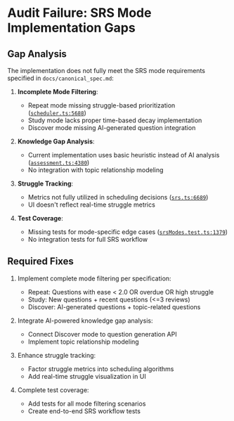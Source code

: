 # Audit Failure: SRS Mode Implementation Gaps

## Gap Analysis
The implementation does not fully meet the SRS mode requirements specified in `docs/canonical_spec.md`:

1. **Incomplete Mode Filtering**:
   - Repeat mode missing struggle-based prioritization ([`scheduler.ts:5688`](src/lib/scheduler.ts:5688))
   - Study mode lacks proper time-based decay implementation
   - Discover mode missing AI-generated question integration

2. **Knowledge Gap Analysis**:
   - Current implementation uses basic heuristic instead of AI analysis ([`assessment.ts:4380`](src/lib/assessment.ts:4380))
   - No integration with topic relationship modeling

3. **Struggle Tracking**:
   - Metrics not fully utilized in scheduling decisions ([`srs.ts:6689`](src/lib/srs.ts:6689))
   - UI doesn't reflect real-time struggle metrics

4. **Test Coverage**:
   - Missing tests for mode-specific edge cases ([`srsModes.test.ts:1379`](src/lib/__tests__/srsModes.test.ts:1379))
   - No integration tests for full SRS workflow

## Required Fixes
1. Implement complete mode filtering per specification:
   - Repeat: Questions with ease < 2.0 OR overdue OR high struggle
   - Study: New questions + recent questions (<=3 reviews)
   - Discover: AI-generated questions + topic-related questions

2. Integrate AI-powered knowledge gap analysis:
   - Connect Discover mode to question generation API
   - Implement topic relationship modeling

3. Enhance struggle tracking:
   - Factor struggle metrics into scheduling algorithms
   - Add real-time struggle visualization in UI

4. Complete test coverage:
   - Add tests for all mode filtering scenarios
   - Create end-to-end SRS workflow tests